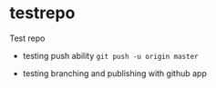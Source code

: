 # testrepo
Test repo

- testing push ability
`git push -u origin master`

- testing branching and publishing with github app
